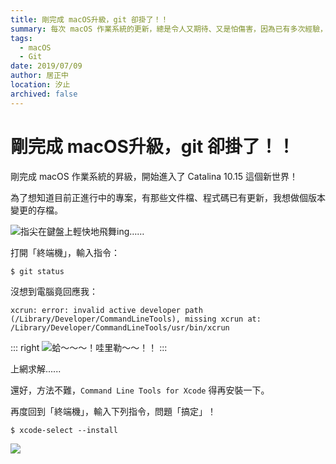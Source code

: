 ```yaml
---
title: 剛完成 macOS升級，git 卻掛了！！
summary: 每次 macOS 作業系統的更新，總是令人又期待、又是怕傷害，因為已有多次經驗，只要更新，一定出包；總有某個原先好好沒事的軟體突然就不行了，這回 Catalina (V10.15) 的更新，輪到了每天幾乎都要用到的 git ......
tags:
  - macOS
  - Git
date: 2019/07/09
author: 居正中
location: 汐止
archived: false
---
```


# 剛完成 macOS升級，git 卻掛了！！

剛完成 macOS 作業系統的昇級，開始進入了 Catalina 10.15 這個新世界！

為了想知道目前正進行中的專案，有那些文件檔、程式碼已有更新，我想做個版本變更的存檔。


![指尖在鍵盤上輕快地飛舞ing……](https://paper-attachments.dropbox.com/s_B17C65FA2982BAC47295CB55331674DE28F4F0BF8671D0F7C9FE98EBE1C72AC1_1571190752303_file.jpeg)


打開「終端機」，輸入指令： 

    $ git status


沒想到電腦竟回應我：

    xcrun: error: invalid active developer path (/Library/Developer/CommandLineTools), missing xcrun at: /Library/Developer/CommandLineTools/usr/bin/xcrun

::: right
![蛤～～～！哇里勒～～！！](https://encrypted-tbn0.gstatic.com/images?q=tbn%3AANd9GcSqSHff7A8XTXRKKvJrWbS4dCm7IMahTnKSqfLhMZEcrAYrH9MW)
:::


上網求解......

還好，方法不難，`Command Line Tools for Xcode` 得再安裝一下。

再度回到「終端機」，輸入下列指令，問題「搞定」！

    $ xcode-select --install


![](https://paper-attachments.dropbox.com/s_B17C65FA2982BAC47295CB55331674DE28F4F0BF8671D0F7C9FE98EBE1C72AC1_1571191552589_file.jpeg)


